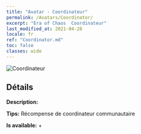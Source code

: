 ```yaml
---
title: "Avatar - Coordinateur"
permalink: /Avatars/Coordinator/
excerpt: "Era of Chaos  Coordinateur"
last_modified_at: 2021-04-28
locale: fr
ref: "Coordinator.md"
toc: false
classes: wide
---
```

 ![Coordinateur](/images/a/avatarFrame_15.png)

## Détails

 **Description:**  

 **Tips:** Récompense de coordinateur communautaire 

 **Is available:**  + 

